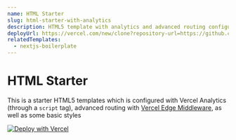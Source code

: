 ```yaml
---
name: HTML Starter
slug: html-starter-with-analytics
description: HTML5 template with analytics and advanced routing configuration.
deployUrl: https://vercel.com/new/clone?repository-url=https://github.com/vercel/examples/tree/main/solutions/html&project-name=html
relatedTemplates:
  - nextjs-boilerplate
---
```


# HTML Starter

This is a starter HTML5 templates which is configured with Vercel Analytics (through a `script` tag), advanced routing with [Vercel Edge Middleware](https://vercel.com/docs/concepts/functions/edge-middleware), as well as some basic styles

[![Deploy with Vercel](https://vercel.com/button)](https://vercel.com/new/clone?repository-url=https://github.com/vercel/examples/tree/main/solutions/html&project-name=html)
